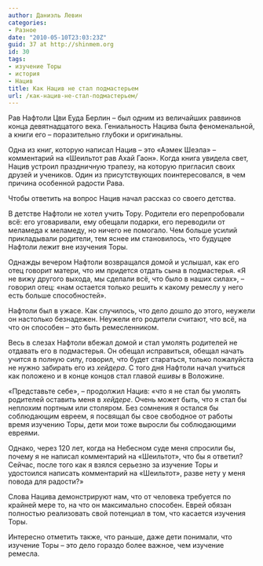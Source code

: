 ```yaml
---
author: Даниэль Левин
categories:
- Разное
date: "2010-05-10T23:03:23Z"
guid: 37 at http://shinmem.org
id: 30
tags:
- изучение Торы
- история
- Нацив
title: Как Нацив не стал подмастерьем
url: /как-нацив-не-стал-подмастерьем/
---
```

<!--more-->

Рав Нафтоли Цви Еуда Берлин &#8211; был одним из величайших раввинов конца девятнадцатого века. Гениальность Нацива была феноменальной, а книги его &#8211; поразительно глубоки и оригинальны.

Одна из книг, которую написал Нацив &#8211; это «Аэмек Шеэла» &#8211; комментарий на «Шеильтот рав Ахай Гаон». Когда книга увидела свет, Нацив устроил праздничную трапезу, на которую пригласил своих друзей и учеников. Один из присутствующих поинтересовался, в чем причина особенной радости Рава.

Чтобы ответить на вопрос Нацив начал рассказ со своего детства.

В детстве Нафтоли не хотел учить Тору. Родители его перепробовали всё: его уговаривали, ему обещали подарки, его переводили от меламеда к меламеду, но ничего не помогало. Чем больше усилий прикладывали родители, тем яснее им становилось, что будущее Нафтоли лежит вне изучения Торы.

Однажды вечером Нафтоли возвращался домой и услышал, как его отец говорит матери, что им придется отдать сына в подмастерья. «Я не вижу другого выхода, мы сделали всё, что было в наших силах», &#8211; говорил отец: «нам остается только решить к какому ремеслу у него есть больше способностей».

Нафтоли был в ужасе. Как случилось, что дело дошло до этого, неужели он настолько безнадежен. Неужели его родители считают, что всё, на что он способен &#8211; это быть ремесленником.

Весь в слезах Нафтоли вбежал домой и стал умолять родителей не отдавать его в подмастерья. Он обещал исправиться, обещал начать учится в полную силу, говорил, что будет стараться, только пожалуйста не нужно забирать его из _хейдера_. С того дня Нафтоли начал учиться как положено и в конце концов стал главой _ешивы_ в Воложине.

«Представьте себе», &#8211; продолжил Нацив: «что я не стал бы умолять родителей оставить меня в _хейдере_. Очень может быть, что я стал бы неплохим портным или столяром. Без сомнения я остался бы соблюдающим евреем, я посвящал бы свое свободное от работы время изучению Торы, дети мои тоже выросли бы соблюдающими евреями.

Однако, через 120 лет, когда на Небесном суде меня спросили бы, почему я не написал комментарий на «Шеильтот», что бы я ответил? Сейчас, после того как я взялся серьезно за изучение Торы и удостоился написать комментарий на «Шеильтот», разве нету у меня повода для радости?»

Слова Нацива демонстрируют нам, что от человека требуется по крайней мере то, на что он максимально способен. Еврей обязан полностью реализовать свой потенциал в том, что касается изучения Торы.

Интересно отметить также, что раньше, даже дети понимали, что изучение Торы &#8211; это дело гораздо более важное, чем изучение ремесла.
